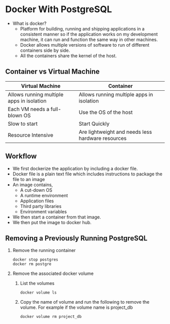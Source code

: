 # Docker With PostgreSQL

- What is docker?
    - Platform for building, running and shipping applications in a consistent manner so if the application works on my development machine, it can run and function the same way in other machines.
    - Docker allows multiple versions of software to run of different containers side by side.
    - All the containers share the kernel of the host.

## Container vs Virtual Machine

| Virtual Machine | Container |
| --- | --- |
| Allows running multiple apps in isolation | Allows running multiple apps in isolation |
| Each VM needs a full-blown OS | Use the OS of the host |
| Slow to start | Start Quickly |
| Resource Intensive | Are lightweight and needs less hardware resources |

## Workflow

- We first dockerize the application by including a docker file.
- Docker file is a plain text file which includes instructions to package the file to an image
- An image contains,
    - A cut-down OS
    - A runtime environment
    - Application files
    - Third party libraries
    - Environment variables
- We then start a container from that image.
- We then put the image to docker hub.

## Removing a Previously Running PostgreSQL

1. Remove the running container
    
    ```
    docker stop postgres
    docker rm postgre
    ```
    
2. Remove the associated docker volume
    1. List the volumes
        
        ```
        docker volume ls
        ```
        
    2. Copy the name of volume and run the following to remove the volume. For example if the volume name is project_db
        
        ```
        docker volume rm project_db
        ```